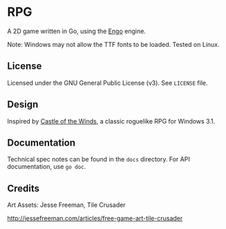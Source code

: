 # RPG

A 2D game written in Go, using the [Engo](https://www.github.com/EngoEngine/engo)
engine.

Note: Windows may not allow the TTF fonts to be loaded. Tested on Linux.

## License

Licensed under the GNU General Public License (v3). See `LICENSE`
file.

## Design

Inspired by
[Castle of the Winds](https://en.wikipedia.org/wiki/Castle_of_the_Winds), a
classic roguelike RPG for Windows 3.1.

## Documentation

Technical spec notes can be found in the `docs` directory. For API
documentation, use `go doc`.

## Credits

Art Assets: Jesse Freeman, Tile Crusader

http://jessefreeman.com/articles/free-game-art-tile-crusader
